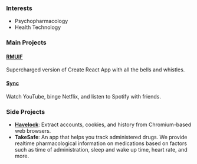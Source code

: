 ### Interests

- Psychopharmacology
- Health Technology

### Main Projects

#### [RMUIF](https://github.com/rmuif)

Supercharged version of Create React App with all the bells and whistles.

#### [Sync](https://sync.phoqe.com)

Watch YouTube, binge Netflix, and listen to Spotify with friends.

### Side Projects

- **[Havelock](https://github.com/phoqe/havelock)**: Extract accounts, cookies, and history from Chromium-based web browsers.
- **TakeSafe**: An app that helps you track administered drugs. We provide realtime pharmacological information on medications based on factors such as time of administration, sleep and wake up time, heart rate, and more.
